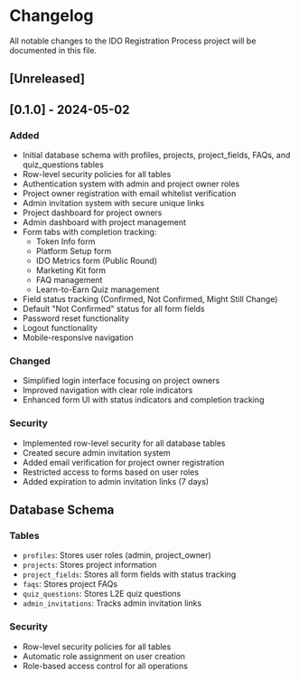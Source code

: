 # Changelog

All notable changes to the IDO Registration Process project will be documented in this file.

## [Unreleased]

## [0.1.0] - 2024-05-02

### Added
- Initial database schema with profiles, projects, project_fields, FAQs, and quiz_questions tables
- Row-level security policies for all tables
- Authentication system with admin and project owner roles
- Project owner registration with email whitelist verification
- Admin invitation system with secure unique links
- Project dashboard for project owners
- Admin dashboard with project management
- Form tabs with completion tracking:
  - Token Info form
  - Platform Setup form
  - IDO Metrics form (Public Round)
  - Marketing Kit form
  - FAQ management
  - Learn-to-Earn Quiz management
- Field status tracking (Confirmed, Not Confirmed, Might Still Change)
- Default "Not Confirmed" status for all form fields
- Password reset functionality
- Logout functionality
- Mobile-responsive navigation

### Changed
- Simplified login interface focusing on project owners
- Improved navigation with clear role indicators
- Enhanced form UI with status indicators and completion tracking

### Security
- Implemented row-level security for all database tables
- Created secure admin invitation system
- Added email verification for project owner registration
- Restricted access to forms based on user roles
- Added expiration to admin invitation links (7 days)

## Database Schema

### Tables
- `profiles`: Stores user roles (admin, project_owner)
- `projects`: Stores project information
- `project_fields`: Stores all form fields with status tracking
- `faqs`: Stores project FAQs
- `quiz_questions`: Stores L2E quiz questions
- `admin_invitations`: Tracks admin invitation links

### Security
- Row-level security policies for all tables
- Automatic role assignment on user creation
- Role-based access control for all operations
